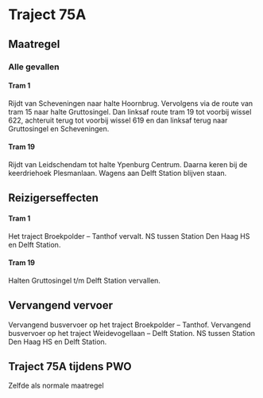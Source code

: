 # Traject 75A 
## Maatregel
### Alle gevallen

#### Tram 1
Rijdt van Scheveningen naar halte Hoornbrug. Vervolgens via de route van tram 15 naar halte Gruttosingel. Dan linksaf route tram 19 tot voorbij wissel 622, achteruit terug tot voorbij wissel 619 en dan linksaf terug naar Gruttosingel en Scheveningen.

#### Tram 19
Rijdt van Leidschendam tot halte Ypenburg Centrum. Daarna keren bij de keerdriehoek Plesmanlaan.
Wagens aan Delft Station blijven staan.

## Reizigerseffecten

#### Tram 1
Het traject Broekpolder – Tanthof vervalt.
NS tussen Station Den Haag HS en Delft Station.

#### Tram 19
Halten Gruttosingel t/m Delft Station vervallen.

## Vervangend vervoer
Vervangend busvervoer op het traject Broekpolder – Tanthof.
Vervangend busvervoer op het traject Weidevogellaan – Delft Station.
NS tussen Station Den Haag HS en Delft Station.

## Traject 75A tijdens PWO
Zelfde als normale maatregel
